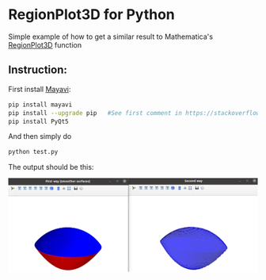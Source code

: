 # RegionPlot3D for Python #

Simple example of how to get a similar result to Mathematica's [RegionPlot3D](https://reference.wolfram.com/language/ref/RegionPlot3D.html) function

## Instruction:

First install [Mayavi](https://docs.enthought.com/mayavi/mayavi/):

```bash
pip install mayavi
pip install --upgrade pip   #See first comment in https://stackoverflow.com/a/67606704
pip install PyQt5
```

And then simply do

```bash
python test.py
```

The output should be this:

![](./result.png) 